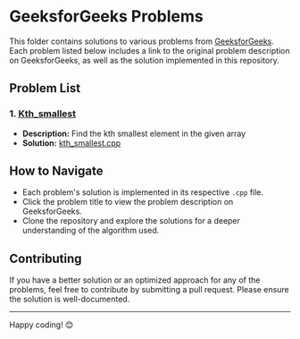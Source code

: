 # GeeksforGeeks Problems

This folder contains solutions to various problems from [GeeksforGeeks](https://www.geeksforgeeks.org). Each problem listed below includes a link to the original problem description on GeeksforGeeks, as well as the solution implemented in this repository.

## Problem List

### 1. [Kth_smallest](https://www.geeksforgeeks.org/problems/kth-smallest-element5635/1)

- **Description:** Find the kth smallest element in the given array
- **Solution:** [kth_smallest.cpp](./solutions/kth_smallest.cpp)

## How to Navigate

- Each problem's solution is implemented in its respective `.cpp` file.
- Click the problem title to view the problem description on GeeksforGeeks.
- Clone the repository and explore the solutions for a deeper understanding of the algorithm used.

## Contributing

If you have a better solution or an optimized approach for any of the problems, feel free to contribute by submitting a pull request. Please ensure the solution is well-documented.

---

Happy coding! 😊
